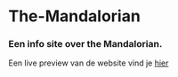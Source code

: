 # The-Mandalorian
### Een info site over the Mandalorian.

Een live preview van de website vind je [hier](https://PatrickBuron.github.io/The-Mandalorian/)
